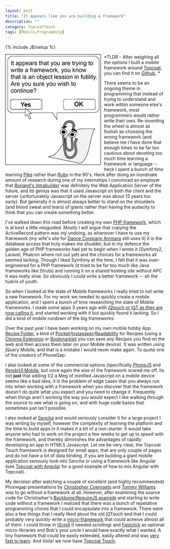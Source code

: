 ```yaml
---
layout: post
title: "It appears like you are building a framework"
description: ""
category: TopcoatTouch
tags: [Mobile,Programming]
---
```

{% include JB/setup %}

<img src="/img/clippy.png" style="float:left; border: 1px solid #000; margin: 0 10px 10px 0">

*TLDR - After weighing all the options I built a mobile framework around [Topcoat](http://topcoat.io), you
 can find it on [Github](https://github.com/kriserickson/topcoat-touch). *

There seems to be an ongoing theme in programming that instead of trying to understand and work within
someone else's framework, most programmers would rather write their own.  Re-inventing the wheel is almost
as foolish as choosing the wrong framework (and believe me I have done that enough times to be far too
cautious about devoting too much time learning a framework or language -- heck I spent a bunch of time
learning [Pike](http://pike.lysator.liu.se/) rather than [Ruby](https://www.ruby-lang.org/en/) in the
90's.   Heck after doing an inordinate amount of research during one of my internships I convinced an
employer that [Borland's Intrabuilder](http://www.drdobbs.com/borlands-intrabuilder-10/184415559) was
definitely the Web Application Server of the future, and its genius was that it used Javascript on
both the client and the server (unfortunately Javascript on the server was about 13 years too early).   But
generally it is almost always better to stand on the shoulders (and blood sweat and tears) of giants rather
than having the audacity to think that you can create something better.

I've walked down this road before creating my own [PHP framework](https://github.com/kriserickson/KrisMVC), which
is at best a little misguided.  Mostly I will argue that copying the ActiveRecord pattern was my undoing, as whenever
I have to use my framework (my wife's site for [Dance Company Ammara](http://ammara.ca) still uses it) it is the
database access that truly makes me shudder, but in my defence the golden age of PHP frameworks had yet to begin
when I wrote it (Symfony2, Laravel, Phalcon where not out yet) and the choices for a frameworks all seemed lacking.
 Though I liked Symfony at the time, I felt that it was over-engineered for a PHP framework (it tried to be far too much
 like Java frameworks like Struts) and running it on a shared hosting site without APC it was really slow.  So obviously
 I could write a better framework -- ah the hubris of youth.

So when I looked at the state of Mobile frameworks I really tried to not write a new framework.  For my work we needed
to quickly create a mobile application, and I spent a bunch of time researching the state of Mobile frameworks.  I made
some apps 3 years ago with [jQtouch or jQT as they are now calling it](http://jqtjs.com/), and started working with it
but quickly found it lacking.  So I did a kind of mobile rundown of the big frameworks:

Over the past year I have been working on my own mobile hobby App [Recipe Folder](https://play.google.com/store/apps/details?id=com.recipefolder.app),
a kind of [Pocket](getpocket.com)/[Instapaper](http://www.instapaper.com/)/[Readability](www.readability.com) for
Recipes (using a [Chrome Extension](https://chrome.google.com/webstore/detail/recipe-folder/nfgkogochmmkkglclaokmangionbpmha) or
[Bookmarklet](http://recipe-folder.com) you can save any Recipes you find on the web and then access them
later on your Mobile device).  It was written using jQuery Mobile, and that is a mistake I would never make again.  To quote
one of the creators of PhoneGap:



I also looked at some of the commercial options (specifically [PhoneJS](http://phonejs.devexpress.com/) and [KendoUI Mobile](http://www.kendoui.com/mobile.aspx),
but once again the size of the framework scared me off.  Its not **just** that adding 1/2 a Meg of minified Javascript
on a mobile device seems like a bad idea, it is the problem of edge cases that you always run into when working with a framework when you
discover that the framework doesn't do quite what you expect and you need to change it.  Frequently when things aren't working
the way you would expect I like walking through the source to see what is going on, and with huge code bases that sometimes
just isn't possible.

I also looked at [Sencha](http://www.sencha.com/products/touch) and would seriously consider it for a large project I was writing by myself, however the complexity
of learning the platform and the time to build apps in it makes it a bit of a non-starter.  It would take anyone who had
 to work on the project a few weeks to get up to speed with the framework, and thereby diminishes the advantages of
 rapidly developing an app in HTML5 Javascript.  Let me be very clear, the Topcoat Touch framework is designed for small apps,
 that are only couple of pages and do not have a lot of data binding.  If you are building a giant mobile application seriously
 look into Sencha or using a framework like Angular (see [Topcoat with Angular](http://coenraets.org/blog/2013/11/sample-mobile-application-with-angularjs)
 for a good example of how to mix Angular with Topcoat).

My decision after watching a couple of excellent (and highly recommended) Phonegap presentations by
[Christopher Coenraets](http://coenraets.org/blog/2013/05/top-10-performance-techniques-for-phonegap-applications) and
[Tommy Williams](http://phonegap.com/blog/2013/09/30/spideroak) was to go without a framework at all.
However, after examining the source code for Christopher's [Backbone/RequireJS example](http://coenraets.org/blog/2013/06/building-modular-web-applications-with-backbone-js-and-requirejs-sample-app)
 and starting to write code without a framework I realized that there was a bunch of repetative programming chores that
 I could encapsulate into a framework.  There were also a few things that I really liked about the old jQTouch
 and that I could probably very quickly write a [micro-framework](http://microjs.com) that could acheive almost all of them.
 I could throw in [iScroll](http://cubiq.org/fyi-iscroll-is-out-of-beta) (I needed scrolling) and [Fastclick](https://github.com/ftlabs/fastclick)
  as optional micro-libraries and Bob's your uncle I would have  exactly what I wanted.  A tiny framework that could be easily extended, easily altered and was
 [very fast to learn](https://github.com/kriserickson/topcoat-touch/wiki/Getting-Started).
 And Voila! we now have [Topcoat Touch](https://github.com/kriserickson/topcoat-touch).
